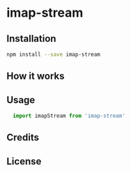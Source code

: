 # imap-stream

## Installation

```bash
npm install --save imap-stream
```

## How it works

## Usage

```javascript
  import imapStream from 'imap-stream'
```

## Credits

## License

